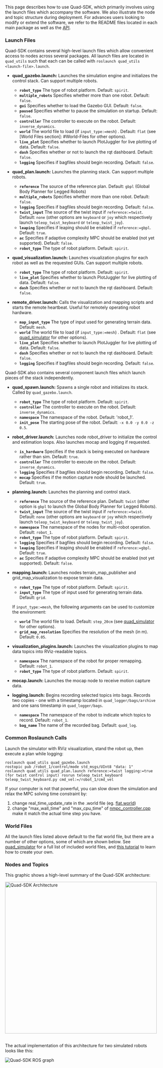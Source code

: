 This page describes how to use Quad-SDK, which primarily involves using the launch files which accompany the software. We also illustrate the node and topic structure during deployment. For advances users looking to modify or extend the software, we refer to the README files located in each main package as well as the [API](https://robomechanics.github.io/quad-sdk/).

### Launch Files

Quad-SDK contains several high-level launch files which allow convenient access to nodes across several packages. All launch files are located in `quad_utils` such that each can be called with `roslaunch quad_utils <launch-file>.launch`.

* **quad_gazebo.launch:** Launches the simulation engine and initializes the control stack. Can support multiple robots.

     - **`robot_type`** The type of robot platform. Default: `spirit`.
     - **`multiple_robots`** Specifies whether more than one robot. Default: `false`.
     - **`gui`** Specifies whether to load the Gazebo GUI. Default: `false`.
     - **`paused`** Specifies whether to pause the simulation on startup. Default: `false`.
     - **`controller`** The controller to execute on the robot. Default: `inverse_dynamics`.
     - **`world`** The world file to load (if `input_type:=mesh`) . Default: `flat` (see [World Files section]: #World-Files for other options).
     - **`live_plot`** Specifies whether to launch PlotJuggler for live plotting of data. Default: `false`.
     - **`dash`** Specifies whether or not to launch the rqt dashboard. Default: `false`.
     - **`logging`** Specifies if bagfiles should begin recording. Default: `false`.

* **quad_plan.launch:** Launches the planning stack. Can support multiple robots.

     - **`reference`** The source of the reference plan. Default: `gbpl` (Global Body Planner for Legged Robots)
     - **`multiple_robots`** Specifies whether more than one robot. Default: `false`.
     - **`logging`** Specifies if bagfiles should begin recording. Default: `false`.
     - **`twist_input`** The source of the twist input if `reference:=twist`. Default: `none` (other options are `keyboard` or `joy` which respectively launch `teleop_twist_keyboard` or `teleop_twist_joy`).
     - **`leaping`** Specifies if leaping should be enabled if `reference:=gbpl`. Default: `true`.
     - **`ac`** Specifies if adaptive complexity MPC should be enabled (not yet supported). Default: `false`.
     - **`robot_type`** The type of robot platform. Default: `spirit`.

* **quad_visualization.launch:** Launches visualization plugins for each robot as well as the requested GUIs. Can support multiple robots.

     - **`robot_type`** The type of robot platform. Default: `spirit`.
     - **`live_plot`** Specifies whether to launch PlotJuggler for live plotting of data. Default: `false`.
     - **`dash`** Specifies whether or not to launch the rqt dashboard. Default: `false`.

* **remote_driver.launch:** Calls the visualization and mapping scripts and starts the remote heartbeat. Useful for remotely operating robot hardware.

     - **`map_input_type`** The type of input used for generating terrain data. Default: `mesh`.
     - **`world`** The world file to load (if `input_type:=mesh`) . Default: `flat` (see [quad_simulator](https://github.com/robomechanics/quad-sdk/tree/main/quad_simulator) for other options).
     - **`live_plot`** Specifies whether to launch PlotJuggler for live plotting of data. Default: `false`.
     - **`dash`** Specifies whether or not to launch the rqt dashboard. Default: `false`.
     - **`logging`** Specifies if bagfiles should begin recording. Default: `false`.

Quad-SDK also contains several component launch files which launch pieces of the stack independently. 

* **quad_spawn.launch:** Spawns a single robot and initializes its stack. Called by `quad_gazebo.launch`.

     - **`robot_type`** The type of robot platform. Default: `spirit`.
     - **`controller`** The controller to execute on the robot. Default: `inverse_dynamics`.
     - **`namespace`** The namespace of the robot. Default: 'robot_1'.
     - **`init_pose`** The starting pose of the robot. Default: `-x 0.0 -y 0.0 -z 0.5`.

* **robot_driver.launch:** Launches node robot_driver to initialize the control and estimation loops. Also launches mocap and logging if requested.

     - **`is_hardware`** Specifies if the stack is being executed on hardware rather than sim. Default: `true`.
     - **`controller`** The controller to execute on the robot. Default: `inverse_dynamics`.
     - **`logging`** Specifies if bagfiles should begin recording. Default: `false`.
     - **`mocap`** Specifies if the motion capture node should be launched. Default: `true`.

* **planning.launch:** Launches the planning and control stack.

     - **`reference`** The source of the reference plan. Default: `twist` (other option is `gbpl` to launch the Global Body Planner for Legged Robots).
     - **`twist_input`** The source of the twist input if `reference:=twist`. Default: `none` (other options are `keyboard` or `joy` which respectively launch `teleop_twist_keyboard` or `teleop_twist_joy`).
     - **`namespace`** The namespace of the nodes for multi-robot operation. Default: `robot_1`.
     - **`robot_type`** The type of robot platform. Default: `spirit`.
     - **`logging`** Specifies if bagfiles should begin recording. Default: `false`.
     - **`leaping`** Specifies if leaping should be enabled if `reference:=gbpl`. Default: `true`.
     - **`ac`** Specifies if adaptive complexity MPC should be enabled (not yet supported). Default: `false`.

* **mapping.launch:** Launches nodes terrain_map_publisher and grid_map_visualization to expose terrain data.

     - **`robot_type`** The type of robot platform. Default: `spirit`.
     - **`input_type`** The type of input used for generating terrain data. Default: `grid`.

     If `input_type:=mesh`, the following arguments can be used to customize the environment: 

     - **`world`** The world file to load. Default: `step_20cm` (see [quad_simulator](https://github.com/robomechanics/quad-sdk/tree/main/quad_simulator) for other options).
     - **`grid_map_resolution`** Specifies the resolution of the mesh (in m). Default: `0.05`.

* **visualization_plugins.launch:** Launches the visualization plugins to map data topics into RViz-readable topics.

     - **`namespace`** The namespace of the robot for proper remapping. Default: `robot_1`.
     - **`robot_type`** The type of robot platform. Default: `spirit`.

* **mocap.launch:** Launches the mocap node to receive motion capture data.

* **logging.launch:** Begins recording selected topics into bags. Records two copies - one with a timestamp located in `quad_logger/bags/archive` and one sans timestamp in `quad_logger/bags`.

     - **`namespace`** The namespace of the robot to indicate which topics to record. Default: `robot_1`.
     - **`bag_name`** The name of the recorded bag. Default: `quad_log`.

### Common Roslaunch Calls
Launch the simulator with RViz visualization, stand the robot up, then execute a plan while logging:
```
roslaunch quad_utils quad_gazebo.launch
rostopic pub /robot_1/control/mode std_msgs/UInt8 "data: 1"
roslaunch quad_utils quad_plan.launch reference:=twist logging:=true
(for twist control input) rosrun teleop_twist_keyboard teleop_twist_keyboard.py cmd_vel:=/robot_1/cmd_vel
```
If your computer is not that powerful, you can slow down the simulation and relax the MPC solving time constraint by:
1. change real_time_update_rate in the .world file (eg. [flat.world](https://github.com/robomechanics/quad-sdk/blob/main/quad_simulator/gazebo_scripts/worlds/flat/flat.world)) 
2. change "max_wall_time" and "max_cpu_time" of [nmpc_controller.cpp](https://github.com/robomechanics/quad-sdk/blob/main/nmpc_controller/src/nmpc_controller.cpp) make it match the actual time step you have.

### World Files
All the launch files listed above default to the flat world file, but there are a number of other options, some of which are shown below. See [quad_simulator](https://github.com/robomechanics/quad-sdk/tree/main/quad_simulator/gazebo_scripts/worlds) for a full list of included world files, and [this tutorial](https://github.com/robomechanics/quad-sdk/wiki/Tutorial:-Creating-Custom-Terrain-Map-Files) to learn how to create your own. 

<!-- pictures to come!!
![flat](https://github.com/robomechanics/quad-sdk/blob/main/doc/flat.png)
![rough_25cm](https://github.com/robomechanics/quad-sdk/blob/main/doc/rough_25cm.png)
![gap_80cm](https://github.com/robomechanics/quad-sdk/blob/main/doc/gap_80cm.png)
![slope_20](https://github.com/robomechanics/quad-sdk/blob/main/doc/slope_20.png)
![step_20cm](https://github.com/robomechanics/quad-sdk/blob/main/doc/step_20cm.png)
-->


### Nodes and Topics

This graphic shows a high-level summary of the Quad-SDK architecture:

<img src="https://github.com/robomechanics/quad-sdk/blob/main/doc/quad_sdk_architecture.png" alt="Quad-SDK Architecture" height="500"/>
<br/><br/>

The actual implementation of this architecture for two simulated robots looks like this:

![Quad-SDK ROS graph](https://github.com/robomechanics/quad-sdk/blob/main/doc/ros_graph.png)